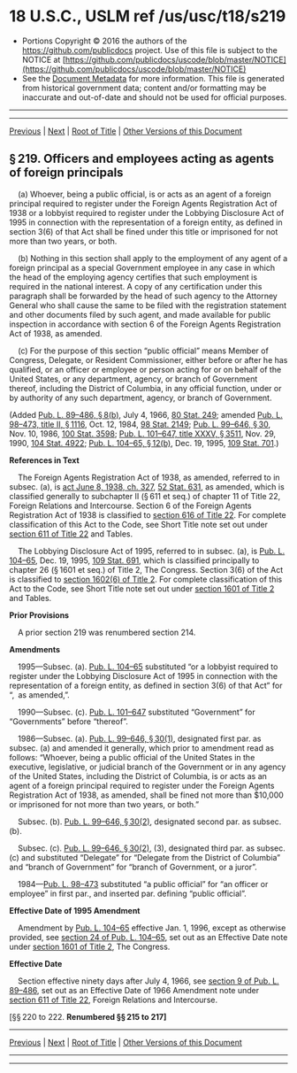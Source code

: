 ---
---

# 18 U.S.C., USLM ref /us/usc/t18/s219

* Portions Copyright © 2016 the authors of the https://github.com/publicdocs project.
  Use of this file is subject to the NOTICE at [https://github.com/publicdocs/uscode/blob/master/NOTICE](https://github.com/publicdocs/uscode/blob/master/NOTICE)
* See the [Document Metadata](././../../../../..//README.md) for more information.
  This file is generated from historical government data; content and/or formatting may be inaccurate and out-of-date and should not be used for official purposes.

----------
----------

[Previous](./../../../../..//us/usc/t18/ptI/ch11/m__us_usc_t18_s218.md) | [Next](./../../../../..//us/usc/t18/ptI/ch11/m__us_usc_t18_s223.md) | [Root of Title](./../../../../../) | [Other Versions of this Document](https://publicdocs.github.io/go/links?ns=uslm&ref=%2Fus%2Fusc%2Ft18%2Fs219)

## § 219. Officers and employees acting as agents of foreign principals

    (a) Whoever, being a public official, is or acts as an agent of a foreign principal required to register under the Foreign Agents Registration Act of 1938 or a lobbyist required to register under the Lobbying Disclosure Act of 1995 in connection with the representation of a foreign entity, as defined in section 3(6) of that Act shall be fined under this title or imprisoned for not more than two years, or both.

    (b) Nothing in this section shall apply to the employment of any agent of a foreign principal as a special Government employee in any case in which the head of the employing agency certifies that such employment is required in the national interest. A copy of any certification under this paragraph shall be forwarded by the head of such agency to the Attorney General who shall cause the same to be filed with the registration statement and other documents filed by such agent, and made available for public inspection in accordance with section 6 of the Foreign Agents Registration Act of 1938, as amended.

    (c) For the purpose of this section “public official” means Member of Congress, Delegate, or Resident Commissioner, either before or after he has qualified, or an officer or employee or person acting for or on behalf of the United States, or any department, agency, or branch of Government thereof, including the District of Columbia, in any official function, under or by authority of any such department, agency, or branch of Government.

(Added [Pub. L. 89–486, § 8(b)][/us/pl/89/486/s8/b], July 4, 1966, [80 Stat. 249][/us/stat/80/249]; amended [Pub. L. 98–473, title II, § 1116][/us/pl/98/473/s1116], Oct. 12, 1984, [98 Stat. 2149][/us/stat/98/2149]; [Pub. L. 99–646, § 30][/us/pl/99/646/s30], Nov. 10, 1986, [100 Stat. 3598][/us/stat/100/3598]; [Pub. L. 101–647, title XXXV, § 3511][/us/pl/101/647/s3511], Nov. 29, 1990, [104 Stat. 4922][/us/stat/104/4922]; [Pub. L. 104–65, § 12(b)][/us/pl/104/65/s12/b], Dec. 19, 1995, [109 Stat. 701][/us/stat/109/701].)

 __References in Text__ 

    The Foreign Agents Registration Act of 1938, as amended, referred to in subsec. (a), is [act June 8, 1938, ch. 327][/us/act/1938-06-08/ch327], [52 Stat. 631][/us/stat/52/631], as amended, which is classified generally to subchapter II (§ 611 et seq.) of chapter 11 of Title 22, Foreign Relations and Intercourse. Section 6 of the Foreign Agents Registration Act of 1938 is classified to [section 616 of Title 22][/us/usc/t22/s616]. For complete classification of this Act to the Code, see Short Title note set out under [section 611 of Title 22][/us/usc/t22/s611] and Tables.

    The Lobbying Disclosure Act of 1995, referred to in subsec. (a), is [Pub. L. 104–65][/us/pl/104/65], Dec. 19, 1995, [109 Stat. 691][/us/stat/109/691], which is classified principally to chapter 26 (§ 1601 et seq.) of Title 2, The Congress. Section 3(6) of the Act is classified to [section 1602(6) of Title 2][/us/usc/t2/s1602/6]. For complete classification of this Act to the Code, see Short Title note set out under [section 1601 of Title 2][/us/usc/t2/s1601] and Tables.

 __Prior Provisions__ 

    A prior section 219 was renumbered section 214.

 __Amendments__ 

    1995—Subsec. (a). [Pub. L. 104–65][/us/pl/104/65] substituted “or a lobbyist required to register under the Lobbying Disclosure Act of 1995 in connection with the representation of a foreign entity, as defined in section 3(6) of that Act” for “, as amended,”.

    1990—Subsec. (c). [Pub. L. 101–647][/us/pl/101/647] substituted “Government” for “Governments” before “thereof”.

    1986—Subsec. (a). [Pub. L. 99–646, § 30(1)][/us/pl/99/646/s30/1], designated first par. as subsec. (a) and amended it generally, which prior to amendment read as follows: “Whoever, being a public official of the United States in the executive, legislative, or judicial branch of the Government or in any agency of the United States, including the District of Columbia, is or acts as an agent of a foreign principal required to register under the Foreign Agents Registration Act of 1938, as amended, shall be fined not more than $10,000 or imprisoned for not more than two years, or both.”

    Subsec. (b). [Pub. L. 99–646, § 30(2)][/us/pl/99/646/s30/2], designated second par. as subsec. (b).

    Subsec. (c). [Pub. L. 99–646, § 30(2)][/us/pl/99/646/s30/2], (3), designated third par. as subsec. (c) and substituted “Delegate” for “Delegate from the District of Columbia” and “branch of Government” for “branch of Government, or a juror”.

    1984—[Pub. L. 98–473][/us/pl/98/473] substituted “a public official” for “an officer or employee” in first par., and inserted par. defining “public official”.

 __Effective Date of 1995 Amendment__ 

    Amendment by [Pub. L. 104–65][/us/pl/104/65] effective Jan. 1, 1996, except as otherwise provided, see [section 24 of Pub. L. 104–65][/us/pl/104/65/s24], set out as an Effective Date note under [section 1601 of Title 2][/us/usc/t2/s1601], The Congress.

 __Effective Date__ 

    Section effective ninety days after July 4, 1966, see [section 9 of Pub. L. 89–486][/us/pl/89/486/s9], set out as an Effective Date of 1966 Amendment note under [section 611 of Title 22][/us/usc/t22/s611], Foreign Relations and Intercourse.

\[§§ 220 to 222. __Renumbered §§ 215 to 217\]__ 

----------

[Previous](./../../../../..//us/usc/t18/ptI/ch11/m__us_usc_t18_s218.md) | [Next](./../../../../..//us/usc/t18/ptI/ch11/m__us_usc_t18_s223.md) | [Root of Title](./../../../../../) | [Other Versions of this Document](https://publicdocs.github.io/go/links?ns=uslm&ref=%2Fus%2Fusc%2Ft18%2Fs219)

----------
----------

[/us/pl/89/486/s8/b]: https://publicdocs.github.io/go/links?ns=uslm&ref=%2Fus%2Fpl%2F89%2F486%2Fs8%2Fb
[/us/stat/80/249]: https://publicdocs.github.io/go/links?ns=uslm&ref=%2Fus%2Fstat%2F80%2F249
[/us/pl/98/473/s1116]: https://publicdocs.github.io/go/links?ns=uslm&ref=%2Fus%2Fpl%2F98%2F473%2Fs1116
[/us/stat/98/2149]: https://publicdocs.github.io/go/links?ns=uslm&ref=%2Fus%2Fstat%2F98%2F2149
[/us/pl/99/646/s30]: https://publicdocs.github.io/go/links?ns=uslm&ref=%2Fus%2Fpl%2F99%2F646%2Fs30
[/us/stat/100/3598]: https://publicdocs.github.io/go/links?ns=uslm&ref=%2Fus%2Fstat%2F100%2F3598
[/us/pl/101/647/s3511]: https://publicdocs.github.io/go/links?ns=uslm&ref=%2Fus%2Fpl%2F101%2F647%2Fs3511
[/us/stat/104/4922]: https://publicdocs.github.io/go/links?ns=uslm&ref=%2Fus%2Fstat%2F104%2F4922
[/us/pl/104/65/s12/b]: https://publicdocs.github.io/go/links?ns=uslm&ref=%2Fus%2Fpl%2F104%2F65%2Fs12%2Fb
[/us/stat/109/701]: https://publicdocs.github.io/go/links?ns=uslm&ref=%2Fus%2Fstat%2F109%2F701
[/us/act/1938-06-08/ch327]: https://publicdocs.github.io/go/links?ns=uslm&ref=%2Fus%2Fact%2F1938-06-08%2Fch327
[/us/stat/52/631]: https://publicdocs.github.io/go/links?ns=uslm&ref=%2Fus%2Fstat%2F52%2F631
[/us/usc/t22/s616]: https://publicdocs.github.io/go/links?ns=uslm&ref=%2Fus%2Fusc%2Ft22%2Fs616
[/us/usc/t22/s611]: https://publicdocs.github.io/go/links?ns=uslm&ref=%2Fus%2Fusc%2Ft22%2Fs611
[/us/pl/104/65]: https://publicdocs.github.io/go/links?ns=uslm&ref=%2Fus%2Fpl%2F104%2F65
[/us/stat/109/691]: https://publicdocs.github.io/go/links?ns=uslm&ref=%2Fus%2Fstat%2F109%2F691
[/us/usc/t2/s1602/6]: https://publicdocs.github.io/go/links?ns=uslm&ref=%2Fus%2Fusc%2Ft2%2Fs1602%2F6
[/us/usc/t2/s1601]: https://publicdocs.github.io/go/links?ns=uslm&ref=%2Fus%2Fusc%2Ft2%2Fs1601
[/us/pl/104/65]: https://publicdocs.github.io/go/links?ns=uslm&ref=%2Fus%2Fpl%2F104%2F65
[/us/pl/101/647]: https://publicdocs.github.io/go/links?ns=uslm&ref=%2Fus%2Fpl%2F101%2F647
[/us/pl/99/646/s30/1]: https://publicdocs.github.io/go/links?ns=uslm&ref=%2Fus%2Fpl%2F99%2F646%2Fs30%2F1
[/us/pl/99/646/s30/2]: https://publicdocs.github.io/go/links?ns=uslm&ref=%2Fus%2Fpl%2F99%2F646%2Fs30%2F2
[/us/pl/99/646/s30/2]: https://publicdocs.github.io/go/links?ns=uslm&ref=%2Fus%2Fpl%2F99%2F646%2Fs30%2F2
[/us/pl/98/473]: https://publicdocs.github.io/go/links?ns=uslm&ref=%2Fus%2Fpl%2F98%2F473
[/us/pl/104/65]: https://publicdocs.github.io/go/links?ns=uslm&ref=%2Fus%2Fpl%2F104%2F65
[/us/pl/104/65/s24]: https://publicdocs.github.io/go/links?ns=uslm&ref=%2Fus%2Fpl%2F104%2F65%2Fs24
[/us/usc/t2/s1601]: https://publicdocs.github.io/go/links?ns=uslm&ref=%2Fus%2Fusc%2Ft2%2Fs1601
[/us/pl/89/486/s9]: https://publicdocs.github.io/go/links?ns=uslm&ref=%2Fus%2Fpl%2F89%2F486%2Fs9
[/us/usc/t22/s611]: https://publicdocs.github.io/go/links?ns=uslm&ref=%2Fus%2Fusc%2Ft22%2Fs611


